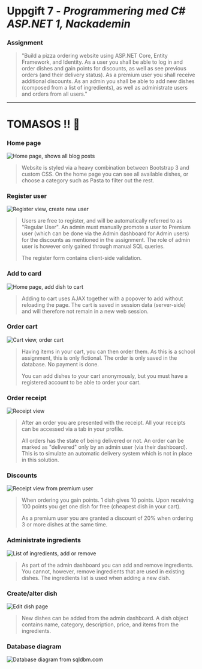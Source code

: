 # Uppgift 7 - _Programmering med C# ASP.NET 1, Nackademin_

### Assignment
> "Build a pizza ordering website using ASP.NET Core, Entity Framework, and Identity. As a user you shall be able to log in and order dishes and gain points for discounts, as well as see previous orders (and their delivery status). As a premium user you shall receive additional discounts. As an admin you shall be able to add new dishes (composed from a list of ingredients), as well as administrate users and orders from all users."

---

# TOMASOS !! :pizza:

### Home page
![Home page, shows all blog posts](/devlog/home_page.png)

> Website is styled via a heavy combination between Bootstrap 3 and custom CSS. On the home page you can see all available dishes, or choose a category such as Pasta to filter out the rest.

### Register user
![Register view, create new user](/devlog/new_user.png)

> Users are free to register, and will be automatically referred to as "Regular User". An admin must manually promote a user to Premium user (which can be done via the Admin dashboard for Admin users) for the discounts as mentioned in the assignment. The role of admin user is however only gained through manual SQL queries.
>
> The register form contains client-side validation.

### Add to card
![Home page, add dish to cart](/devlog/ajax_cart.png)

> Adding to cart uses AJAX together with a popover to add without reloading the page. The cart is saved in session data (server-side) and will therefore not remain in a new web session.

### Order cart
![Cart view, order cart](/devlog/cart.png)

> Having items in your cart, you can then order them. As this is a school assignment, this is only fictional. The order is only saved in the database. No payment is done.
>
> You can add dishes to your cart anonymously, but you must have a registered account to be able to order your cart.

### Order receipt
![Receipt view](/devlog/receipt.png)

> After an order you are presented with the receipt. All your receipts can be accessed via a tab in your profile.
>
> All orders has the state of being delivered or not. An order can be marked as "delivered" only by an admin user (via their dashboard). This is to simulate an automatic delivery system which is not in place in this solution.

### Discounts
![Receipt view from premium user](/devlog/receipt_bonus.png)

> When ordering you gain points. 1 dish gives 10 points. Upon receiving 100 points you get one dish for free (cheapest dish in your cart).
>
> As a premium user you are granted a discount of 20% when ordering 3 or more dishes at the same time.

### Administrate ingredients
![List of ingredients, add or remove](/devlog/ingredients.png)

> As part of the admin dashboard you can add and remove ingredients. You cannot, however, remove ingredients that are used in existing dishes. The ingredients list is used when adding a new dish.

### Create/alter dish
![Edit dish page](/devlog/new_meal.png)

> New dishes can be added from the admin dashboard. A dish object contains name, category, description, price, and items from the ingredients.

### Database diagram
![Database diagram from sqldbm.com](/devlog/database_diagram.png)
